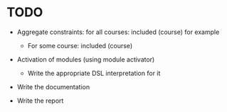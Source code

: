 # TODO

- Aggregate constraints: for all courses: included (course) for example
  - For some course: included (course)

- Activation of modules (using module activator)
  - Write the appropriate DSL interpretation for it

- Write the documentation
- Write the report
